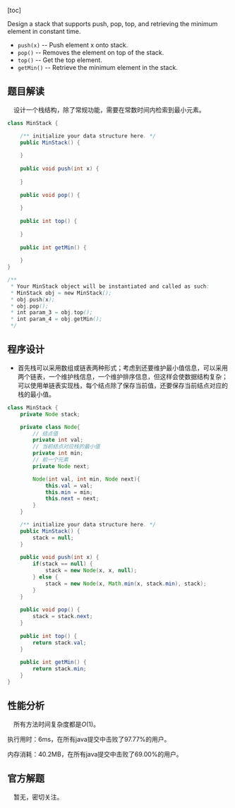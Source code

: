 [toc]

Design a stack that supports push, pop, top, and retrieving the minimum element in constant time.

* `push(x)` -- Push element x onto stack.
* `pop()` -- Removes the element on top of the stack.
* `top()` -- Get the top element.
* `getMin()` -- Retrieve the minimum element in the stack.



## 题目解读

&emsp;设计一个栈结构，除了常规功能，需要在常数时间内检索到最小元素。

```java
class MinStack {

    /** initialize your data structure here. */
    public MinStack() {
        
    }
    
    public void push(int x) {
        
    }
    
    public void pop() {
        
    }
    
    public int top() {
        
    }
    
    public int getMin() {
        
    }
}

/**
 * Your MinStack object will be instantiated and called as such:
 * MinStack obj = new MinStack();
 * obj.push(x);
 * obj.pop();
 * int param_3 = obj.top();
 * int param_4 = obj.getMin();
 */
```

## 程序设计

* 首先栈可以采用数组或链表两种形式；考虑到还要维护最小值信息，可以采用两个链表，一个维护栈信息，一个维护排序信息，但这样会使数据结构复杂；可以使用单链表实现栈，每个结点除了保存当前值，还要保存当前结点对应的栈的最小值。

```java
class MinStack {
    private Node stack;

    private class Node{
        // 结点值
        private int val;
        // 当前结点对应栈的最小值
        private int min;
        // 前一个元素
        private Node next;

        Node(int val, int min, Node next){
            this.val = val;
            this.min = min;
            this.next = next;
        }
    }

    /** initialize your data structure here. */
    public MinStack() {
        stack = null;
    }
    
    public void push(int x) {
        if(stack == null) {
            stack = new Node(x, x, null);
        } else {
            stack = new Node(x, Math.min(x, stack.min), stack);
        }
    }
    
    public void pop() {
        stack = stack.next;
    }
    
    public int top() {
        return stack.val;
    }
    
    public int getMin() {
        return stack.min;
    }
}
```

## 性能分析

&emsp;所有方法时间复杂度都是$O(1)$。

执行用时：6ms，在所有java提交中击败了97.77%的用户。

内存消耗：40.2MB，在所有java提交中击败了69.00%的用户。

## 官方解题

&emsp;暂无，密切关注。